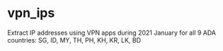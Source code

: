 # vpn_ips
Extract IP addresses using VPN apps during 2021 January for all 9 ADA countries: SG, ID, MY, TH, PH, KH, KR, LK, BD
